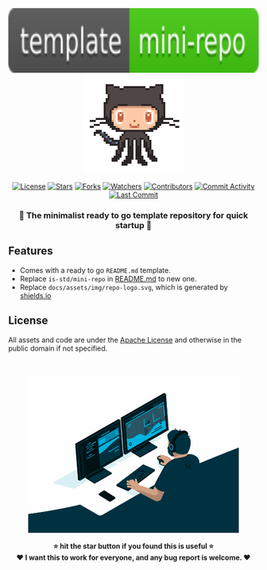 <div align="center">
  <a href='/'>
  <img height="130" src="/docs/assets/img/repo-logo.svg?raw=true" alt="repo-logo">
  </a>
  <a href="https://octodex.github.com">
  <!-- octocat.gif is taken from https://github.com/bdougie/bdougie -->
  <img width="200" src="/docs/assets/img/octocat.gif?raw=true" alt="github-octocat">
  </a>
</div>

<!-- https://shields.io/badges/static-badge
https://img.shields.io/badge/mini-repo-brightgreen?style=flat
https://img.shields.io/badge/template-mini--repo-brightgreen?style=flat

raw=true to an image does not process during Markdown to HTML conversion
-->

[license]:          https://img.shields.io/github/license/is-std/mini-repo?label=
[stars]:            https://img.shields.io/github/stars/is-std/mini-repo
[forks]:            https://img.shields.io/github/forks/is-std/mini-repo
[watchers]:         https://img.shields.io/github/watchers/is-std/mini-repo
[contributors]:     https://img.shields.io/github/contributors/is-std/mini-repo?label=Contributors
[commit-activity]:  https://img.shields.io/github/commit-activity/m/is-std/mini-repo?label=Activity
[last-commit]:      https://img.shields.io/github/last-commit/is-std/mini-repo?color=hotpink&label=

<div align="center">

[![License][license]](/LICENSE)
[![Stars][stars]](stargazers)
[![Forks][forks]](https://github.com/is-std/mini-repo/network/members)
[![Watchers][watchers]](https://github.com/is-std/mini-repo/watchers)
[![Contributors][contributors]](https://github.com/is-std/mini-repo/graphs/contributors)
[![Commit Activity][commit-activity]](https://github.com/is-std/mini-repo/pulse)
[![Last Commit][last-commit]](https://github.com/is-std/mini-repo/pulse)

### 🎉 The minimalist ready to go template repository for quick startup 🎇

</div>

## Features

- Comes with a ready to go `README.md` template.
- Replace `is-std/mini-repo` in [README.md](/README.md) to new one.
- Replace `docs/assets/img/repo-logo.svg`, which is generated by
  [shields.io](https://shields.io/badges)

## License

All assets and code are under the [Apache License](LICENSE)
and otherwise in the public domain if not specified.

<br>
<div align="center">
  <figure>
    <img src="/docs/assets/img/developer.gif" alt="developer">
  </figure>
</div>

<div align="center">
<strong>⭐ hit the star button if you found this is useful ⭐</strong><br>
<strong>❤ I want this to work for everyone, and any bug report is welcome. ❤</strong>
</div>
